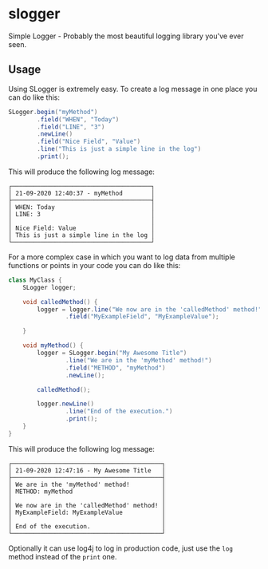 # slogger
Simple Logger - Probably the most beautiful logging library you've ever seen.

## Usage
Using SLogger is extremely easy.
To create a log message in one place you can do like this:
```java
SLogger.begin("myMethod")
		.field("WHEN", "Today")
		.field("LINE", "3")
		.newLine()
		.field("Nice Field", "Value")
		.line("This is just a simple line in the log")
		.print();
```
This will produce the following log message:
```
┌───────────────────────────────────────┐
│ 21-09-2020 12:40:37 - myMethod        │
├───────────────────────────────────────┤
│ WHEN: Today                           │
│ LINE: 3                               │
│                                       │
│ Nice Field: Value                     │
│ This is just a simple line in the log │
└───────────────────────────────────────┘
```

For a more complex case in which you want to log data from multiple functions or points in your code you can do like this:
```java
class MyClass {
	SLogger logger;

	void calledMethod() {
		logger = logger.line("We now are in the 'calledMethod' method!")
				.field("MyExampleField", "MyExampleValue");

	}

	void myMethod() {
		logger = SLogger.begin("My Awesome Title")
				.line("We are in the 'myMethod' method!")
				.field("METHOD", "myMethod")
				.newLine();

		calledMethod();

		logger.newLine()
				.line("End of the execution.")
				.print();
	}
}
```
This will produce the following log message:
```
┌──────────────────────────────────────────┐
│ 21-09-2020 12:47:16 - My Awesome Title   │
├──────────────────────────────────────────┤
│ We are in the 'myMethod' method!         │
│ METHOD: myMethod                         │
│                                          │
│ We now are in the 'calledMethod' method! │
│ MyExampleField: MyExampleValue           │
│                                          │
│ End of the execution.                    │
└──────────────────────────────────────────┘
```
Optionally it can use log4j to log in production code, just use the `log` method instead of the `print` one.
